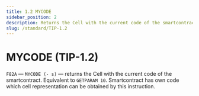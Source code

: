```yaml
---
title: 1.2 MYCODE
sidebar_position: 2
description: Returns the Cell with the current code of the smartcontract
slug: /standard/TIP-1.2
---
```


# MYCODE (TIP-1.2)

`F82A` — `MYCODE (- s)` — returns the Cell with the current code of the smartcontract. Equivalent to `GETPARAM 10`. Smartcontract has own code which cell representation can be obtained by this instruction.
